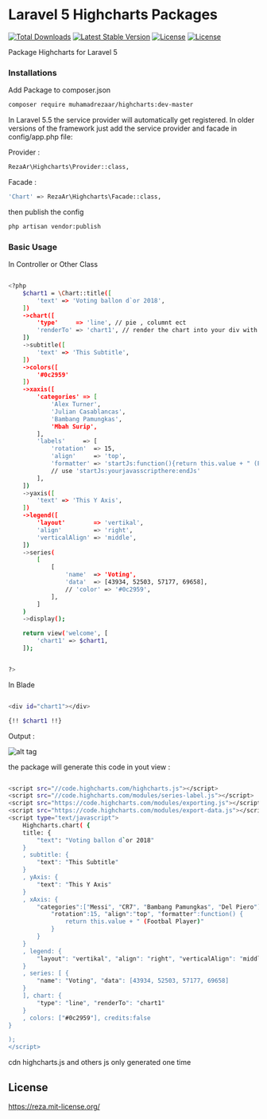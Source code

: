 # Laravel 5 Highcharts Packages

[![Total Downloads](https://poser.pugx.org/muhamadrezaar/highcharts/d/total.svg)](https://packagist.org/packages/muhamadrezaar/highcharts)
[![Latest Stable Version](https://poser.pugx.org/muhamadrezaar/highcharts/v/stable.svg)](https://packagist.org/packages/muhamadrezaar/highcharts/v/stable.svg)
[![License](https://poser.pugx.org/muhamadrezaar/highcharts/license.svg)](https://packagist.org/packages/muhamadrezaar/highcharts)
[![License](https://img.shields.io/github/release/julles/laravel-highcharts.svg?style=flat-square)](https://github.com/julles/laravel-highcharts/releases)

Package Highcharts for Laravel 5

### Installations

Add Package to composer.json

```sh
composer require muhamadrezaar/highcharts:dev-master
```
In Laravel 5.5 the service provider will automatically get registered. In older versions of the framework just add the service provider and facade in config/app.php file:

Provider :
```sh
RezaAr\Highcharts\Provider::class,
```
Facade :
```sh
'Chart' => RezaAr\Highcharts\Facade::class,
```

then publish the config 

``` sh
php artisan vendor:publish
```

### Basic Usage

In Controller or Other Class

```sh

<?php
    $chart1 = \Chart::title([
        'text' => 'Voting ballon d`or 2018',
    ])
    ->chart([
        'type'     => 'line', // pie , columnt ect
        'renderTo' => 'chart1', // render the chart into your div with id
    ])
    ->subtitle([
        'text' => 'This Subtitle',
    ])
    ->colors([
        '#0c2959'
    ])
    ->xaxis([
        'categories' => [
            'Alex Turner',
            'Julian Casablancas',
            'Bambang Pamungkas',
            'Mbah Surip',
        ],
        'labels'     => [
            'rotation'  => 15,
            'align'     => 'top',
            'formatter' => 'startJs:function(){return this.value + " (Footbal Player)"}:endJs', 
            // use 'startJs:yourjavasscripthere:endJs'
        ],
    ])
    ->yaxis([
        'text' => 'This Y Axis',
    ])
    ->legend([
        'layout'        => 'vertikal',
        'align'         => 'right',
        'verticalAlign' => 'middle',
    ])
    ->series(
        [
            [
                'name'  => 'Voting',
                'data'  => [43934, 52503, 57177, 69658],
                // 'color' => '#0c2959',
            ],
        ]
    )
    ->display();

    return view('welcome', [
        'chart1' => $chart1,
    ]);


?>
```
In Blade

```sh

<div id="chart1"></div>

{!! $chart1 !!}

```
Output :

![alt tag](https://preview.ibb.co/mKrfSy/chart2.png)


the package will generate this code in yout view : 

``` sh 

<script src="//code.highcharts.com/highcharts.js"></script>
<script src="//code.highcharts.com/modules/series-label.js"></script>
<script src="https://code.highcharts.com/modules/exporting.js"></script>
<script src="https://code.highcharts.com/modules/export-data.js"></script>
<script type="text/javascript">
    Highcharts.chart( {
    title: {
        "text": "Voting ballon d`or 2018"
    }
    , subtitle: {
        "text": "This Subtitle"
    }
    , yAxis: {
        "text": "This Y Axis"
    }
    , xAxis: {
        "categories":["Messi", "CR7", "Bambang Pamungkas", "Del Piero"], "labels": {
            "rotation":15, "align":"top", "formatter":function() {
                return this.value + " (Footbal Player)"
            }
        }
    }
    , legend: {
        "layout": "vertikal", "align": "right", "verticalAlign": "middle"
    }
    , series: [ {
        "name": "Voting", "data": [43934, 52503, 57177, 69658]
    }
    ], chart: {
        "type": "line", "renderTo": "chart1"
    }
    , colors: ["#0c2959"], credits:false
}

);
</script>


```

cdn highcharts.js and others js only generated one time

## License

https://reza.mit-license.org/

